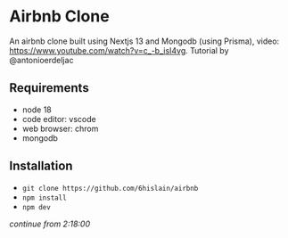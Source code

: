# Airbnb Clone

An airbnb clone built using Nextjs 13 and Mongodb (using Prisma), video: https://www.youtube.com/watch?v=c_-b_isI4vg.
Tutorial by @antonioerdeljac

## Requirements

- node 18
- code editor: vscode
- web browser: chrom
- mongodb

## Installation

- `git clone https://github.com/6hislain/airbnb`
- `npm install`
- `npm dev`

_continue from 2:18:00_
